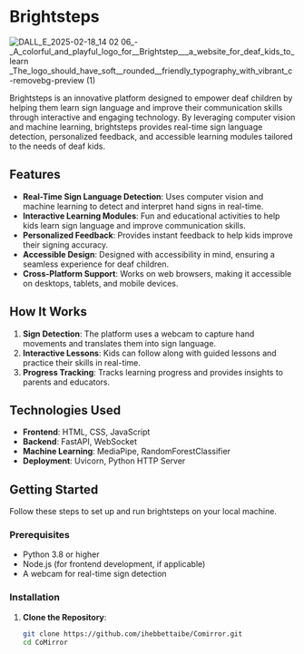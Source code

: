 # Brightsteps
![DALL_E_2025-02-18_14 02 06_-_A_colorful_and_playful_logo_for__Brightstep___a_website_for_deaf_kids_to_learn _The_logo_should_have_soft__rounded__friendly_typography_with_vibrant_c-removebg-preview (1)](https://github.com/user-attachments/assets/a51e4b48-e561-4478-9305-54cd48c6beca)



Brightsteps is an innovative platform designed to empower deaf children by helping them learn sign language and improve their communication skills through interactive and engaging technology. By leveraging computer vision and machine learning, brightsteps provides real-time sign language detection, personalized feedback, and accessible learning modules tailored to the needs of deaf kids.

## Features
- **Real-Time Sign Language Detection**: Uses computer vision and machine learning to detect and interpret hand signs in real-time.
- **Interactive Learning Modules**: Fun and educational activities to help kids learn sign language and improve communication skills.
- **Personalized Feedback**: Provides instant feedback to help kids improve their signing accuracy.
- **Accessible Design**: Designed with accessibility in mind, ensuring a seamless experience for deaf children.
- **Cross-Platform Support**: Works on web browsers, making it accessible on desktops, tablets, and mobile devices.

## How It Works
1. **Sign Detection**: The platform uses a webcam to capture hand movements and translates them into sign language.
2. **Interactive Lessons**: Kids can follow along with guided lessons and practice their skills in real-time.
3. **Progress Tracking**: Tracks learning progress and provides insights to parents and educators.

## Technologies Used
- **Frontend**: HTML, CSS, JavaScript
- **Backend**: FastAPI, WebSocket
- **Machine Learning**: MediaPipe, RandomForestClassifier
- **Deployment**: Uvicorn, Python HTTP Server

## Getting Started

Follow these steps to set up and run brightsteps on your local machine.

### Prerequisites
- Python 3.8 or higher
- Node.js (for frontend development, if applicable)
- A webcam for real-time sign detection

### Installation

1. **Clone the Repository**:
   ```bash
   git clone https://github.com/ihebbettaibe/Comirror.git
   cd CoMirror
